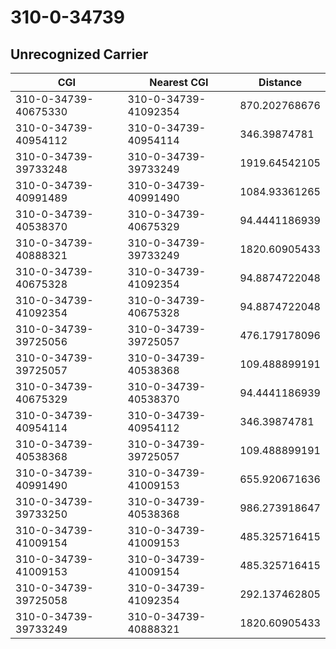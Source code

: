# 310-0-34739
## Unrecognized Carrier


| CGI | Nearest CGI | Distance |
|-----|-------------|----------|
| 310-0-34739-40675330 | 310-0-34739-41092354 | 870.202768676 |
| 310-0-34739-40954112 | 310-0-34739-40954114 | 346.39874781 |
| 310-0-34739-39733248 | 310-0-34739-39733249 | 1919.64542105 |
| 310-0-34739-40991489 | 310-0-34739-40991490 | 1084.93361265 |
| 310-0-34739-40538370 | 310-0-34739-40675329 | 94.4441186939 |
| 310-0-34739-40888321 | 310-0-34739-39733249 | 1820.60905433 |
| 310-0-34739-40675328 | 310-0-34739-41092354 | 94.8874722048 |
| 310-0-34739-41092354 | 310-0-34739-40675328 | 94.8874722048 |
| 310-0-34739-39725056 | 310-0-34739-39725057 | 476.179178096 |
| 310-0-34739-39725057 | 310-0-34739-40538368 | 109.488899191 |
| 310-0-34739-40675329 | 310-0-34739-40538370 | 94.4441186939 |
| 310-0-34739-40954114 | 310-0-34739-40954112 | 346.39874781 |
| 310-0-34739-40538368 | 310-0-34739-39725057 | 109.488899191 |
| 310-0-34739-40991490 | 310-0-34739-41009153 | 655.920671636 |
| 310-0-34739-39733250 | 310-0-34739-40538368 | 986.273918647 |
| 310-0-34739-41009154 | 310-0-34739-41009153 | 485.325716415 |
| 310-0-34739-41009153 | 310-0-34739-41009154 | 485.325716415 |
| 310-0-34739-39725058 | 310-0-34739-41092354 | 292.137462805 |
| 310-0-34739-39733249 | 310-0-34739-40888321 | 1820.60905433 |
